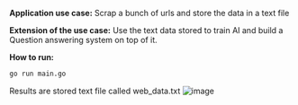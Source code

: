 **Application use case:** Scrap a bunch of urls and store the data in a text file

**Extension of the use case:** Use the text data stored to train AI and build a Question answering system on top of it. 


**How to run:**
```bash
go run main.go
```

Results are stored text file called web_data.txt
![image](https://github.com/user-attachments/assets/0dab627d-5ff9-4a01-b25f-9c3f0a61db31)




